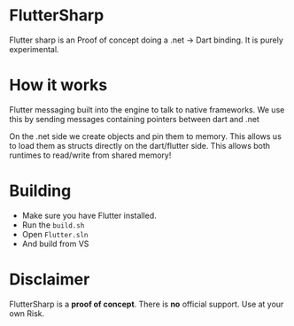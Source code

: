 # FlutterSharp
 
Flutter sharp is an Proof of concept doing a .net -> Dart binding. It is purely experimental.


# How it works
Flutter messaging built into the engine to talk to native frameworks.  We use this by sending messages containing pointers between dart and .net

On the .net side we create objects and pin them to memory. This allows us to load them as structs directly on the dart/flutter side. This allows both runtimes to read/write from shared memory!

# Building

* Make sure you have Flutter installed.
* Run the `build.sh`
* Open  `Flutter.sln`
* And build from VS

# Disclaimer

FlutterSharp is a **proof of concept**. There is **no** official support. Use at your own Risk.

